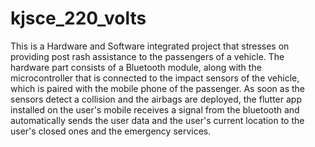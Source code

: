 # kjsce_220_volts
This is a Hardware and Software integrated project that stresses on providing post rash assistance to the passengers of a vehicle. The hardware part consists of a Bluetooth module, along with the microcontroller that is connected to the impact sensors of the vehicle, which is paired with the mobile phone of the passenger. As soon as the sensors detect a collision and the airbags are deployed, the flutter app installed on the user's mobile receives a signal from the bluetooth and automatically sends the user data and the user's current location to the user's closed ones and the emergency services.
